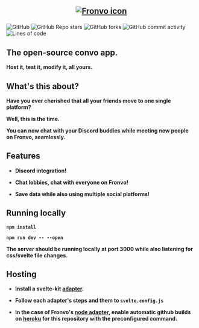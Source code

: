 ## <p align='center'><a href='https://fronvo.herokuapp.com'><img src='https://i.ibb.co/yB3QM89/fronvo-icon.png' alt='Fronvo icon'><a/></p>

![GitHub](https://img.shields.io/github/license/Shadofer/fronvo) ![GitHub Repo stars](https://img.shields.io/github/stars/Shadofer/fronvo?style=social) ![GitHub forks](https://img.shields.io/github/forks/Shadofer/fronvo?style=social) ![GitHub commit activity](https://img.shields.io/github/commit-activity/m/Shadofer/fronvo) ![Lines of code](https://img.shields.io/tokei/lines/github/Shadofer/fronvo)

## The open-source convo app.

**Host it, test it, modify it, all yours.**

## What's this about?

**Have you ever cherished that all your friends move to one single platform?**

**Well, this is the time.**


**You can now chat with your Discord buddies while meeting new people on Fronvo, seamlessly.**
## Features

- **Discord integration!**

- **Chat lobbies, chat with everyone on Fronvo!**

- **Save data while also using multiple social platforms!**

## Running locally

**```npm install```**

**```npm run dev -- --open```**

**The server should be running locally at port 3000 while also listening for css/svelte file changes.**


## Hosting

- **Install a svelte-kit [adapter](https://kit.svelte.dev/docs#adapters).**

- **Follow each adapter's steps and them to ```svelte.config.js```**

- **In the case of Fronvo's [node adapter](https://github.com/sveltejs/kit/tree/master/packages/adapter-node), enable automatic github builds on [heroku](https://heroku.com) for this repository with the preconfigured command.**
